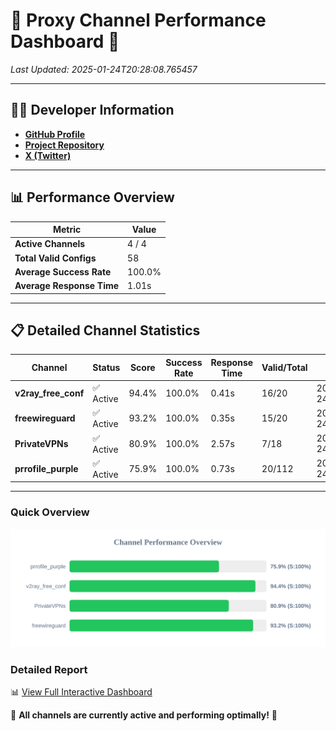 # 🌟 Proxy Channel Performance Dashboard 🌟

_Last Updated: 2025-01-24T20:28:08.765457_

---

## 👩‍💻 Developer Information

- **[GitHub Profile](https://github.com/4n0nymou3)**  
- **[Project Repository](https://github.com/4n0nymou3/multi-proxy-config-fetcher)**  
- **[X (Twitter)](https://x.com/4n0nymou3)**  

---

## 📊 Performance Overview

| Metric                | Value       |
|-----------------------|-------------|
| **Active Channels**   | 4 / 4       |
| **Total Valid Configs** | 58          |
| **Average Success Rate** | 100.0%      |
| **Average Response Time** | 1.01s       |

---

## 📋 Detailed Channel Statistics

| Channel          | Status     | Score  | Success Rate | Response Time | Valid/Total | Last Success               |
|------------------|------------|--------|--------------|---------------|-------------|----------------------------|
| **v2ray_free_conf**  | ✅ Active  | 94.4%  | 100.0% | 0.41s         | 16/20       | 2025-01-24T20:28:05.776157 |
| **freewireguard**  | ✅ Active  | 93.2%  | 100.0% | 0.35s         | 15/20       | 2025-01-24T20:28:08.763628 |
| **PrivateVPNs**  | ✅ Active  | 80.9%  | 100.0% | 2.57s         | 7/18       | 2025-01-24T20:28:08.385586 |
| **prrofile_purple**  | ✅ Active  | 75.9%  | 100.0% | 0.73s         | 20/112       | 2025-01-24T20:28:05.301247 |

---

### Quick Overview
<div align="center">
  <a href="https://raw.githubusercontent.com/nullluser/NullRepo/refs/heads/main/assets/channel_stats_chart.svg">
    <img src="https://raw.githubusercontent.com/nullluser/NullRepo/refs/heads/main/assets/channel_stats_chart.svg" alt="Source Performance Statistics" width="800">
  </a>
</div>

### Detailed Report
📊 [View Full Interactive Dashboard](https://htmlpreview.github.io/?https://github.com/nullluser/NullRepo/blob/main/assets/performance_report.html)

🎉 **All channels are currently active and performing optimally!** 🎉

